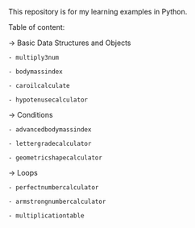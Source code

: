 This repository is for my learning examples in Python.

Table of content:

  -> Basic Data Structures and Objects

    - multiply3num

    - bodymassindex

    - caroilcalculate

    - hypotenusecalculator


  -> Conditions

    - advancedbodymassindex

    - lettergradecalculator

    - geometricshapecalculator

  -> Loops

    - perfectnumbercalculator

    - armstrongnumbercalculator

    - multiplicationtable

